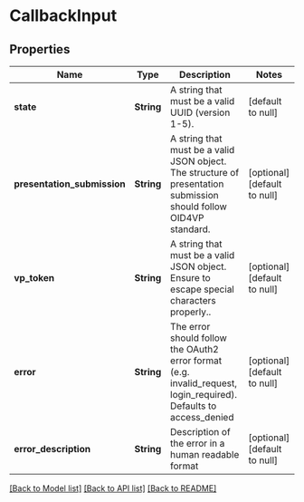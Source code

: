 # CallbackInput

## Properties

| Name                        | Type       | Description                                                                                                        | Notes                        |
| --------------------------- | ---------- | ------------------------------------------------------------------------------------------------------------------ | ---------------------------- |
| **state**                   | **String** | A string that must be a valid UUID (version 1-5).                                                                  | [default to null]            |
| **presentation_submission** | **String** | A string that must be a valid JSON object. The structure of presentation submission should follow OID4VP standard. | [optional] [default to null] |
| **vp_token**                | **String** | A string that must be a valid JSON object. Ensure to escape special characters properly..                          | [optional] [default to null] |
| **error**                   | **String** | The error should follow the OAuth2 error format (e.g. invalid_request, login_required). Defaults to access_denied  | [optional] [default to null] |
| **error_description**       | **String** | Description of the error in a human readable format                                                                | [optional] [default to null] |

[[Back to Model list]](../README.md#documentation-for-models) [[Back to API list]](../README.md#documentation-for-api-endpoints) [[Back to README]](../README.md)

